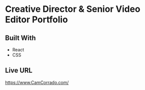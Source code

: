 # Creative Director & Senior Video Editor Portfolio

## Built With

- React
- CSS

## Live URL

https://www.CamCorrado.com/
